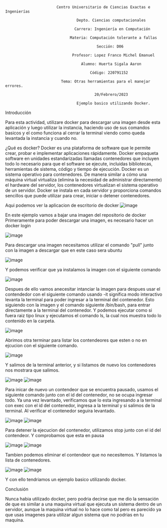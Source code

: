 
                           Centro Universitario de Ciencias Exactas e Ingenierías

                                    Depto. Ciencias computacionales

                                   Carrera: Ingeniería en Computación

                                 Materia: Computación tolerante a fallas

                                             Sección: D06

                                  Profesor: Lopez Franco Michel Emanuel

                                      Alumno: Huerta Sigala Aaron

                                          Código: 220791152

                             Tema: Otras herramientas para el manejar errores.

                                            20/Febrero/2023
                                    
                                    Ejemplo basico utilizando Docker.

Introducción

Para esta actividad, utilizare docker para descargar una imagen desde esta aplicación y luego utilizar la instancia, haciendo uso de sus comandos
basicos y el como funciona al cerrar la terminal viendo como queda levantada la instancia y cuando no.

¿Qué es docker?
Docker es una plataforma de software que le permite crear, probar e implementar aplicaciones rápidamente. Docker empaqueta software en unidades estandarizadas llamadas contenedores que incluyen todo lo necesario para que el software se ejecute, incluidas bibliotecas, herramientas de sistema, código y tiempo de ejecución. 
Docker es un sistema operativo para contenedores. De manera similar a cómo una máquina virtual virtualiza (elimina la necesidad de administrar directamente) el hardware del servidor, los contenedores virtualizan el sistema operativo de un servidor. Docker se instala en cada servidor y proporciona comandos sencillos que puede utilizar para crear, iniciar o detener contenedores.



Aqui podemos ver la aplicacion de escritorio de docker
![image](https://user-images.githubusercontent.com/86500224/226464479-3fb18028-7e44-4726-8996-a822daba4c5d.png)

En este ejemplo vamos a bajar una imagen del repositorio de docker
Primeramente para poder descargar una imagen, es necesario hacer un docker login

![image](https://user-images.githubusercontent.com/86500224/226465341-13422b08-c84d-4924-8574-9d3d566734ea.png)

Para descargar una imagen necesitamos utilizar el comando "pull" junto con la imagen a descargar que en este caso sera ubuntu

![image](https://user-images.githubusercontent.com/86500224/226465788-0545c51e-23b3-4130-8e32-82209e6d9f55.png)

Y podemos verificar que ya instalamos la imagen con el siguiente comando

![image](https://user-images.githubusercontent.com/86500224/226468463-f84ff2a2-61f9-42d3-b4aa-c969135b226b.png)

Despues de ello vamos anecesitar intanciar la imagen para despues usar el contendedor con el siguiente comando usando -it significa modo interactivo
levanta la terminal para poder ingresar a la terminal del contenedor. Esto siguiendo con la imagen y el comando siguiente /bin/bash, para entrar
directamente a la terminal del contenedor. Y podemos ejecutar como si fuera raiz tipo linux y ejecutamos el comando ls, la cual
nos muestra todo lo contenido en la carpeta.

![image](https://user-images.githubusercontent.com/86500224/226469916-5180fbc5-b6c6-4049-af82-41bc72a02b8a.png)

Abrimos otra terminar para listar los contendeores que esten o no en ejcucion con el siguiente comando.

![image](https://user-images.githubusercontent.com/86500224/226470244-16af7653-f8f2-4cbc-898e-f34da03c5855.png)

Y salimos de la terminal anterior, y si listamos de nuevo los contenedores nos mostrara que salimos.

![image](https://user-images.githubusercontent.com/86500224/226470416-b02519e4-18d8-4c65-888c-b3040df5918b.png)
![image](https://user-images.githubusercontent.com/86500224/226470473-1369f750-c640-45a3-bda3-a9214d64a494.png)

Para inicar de nuevo un contendeor que se encuentra pausado, usamos el siguiente comando junto con el id del contenedor,
no se ocupa ingresar todo. Ya una vez levantado, verificamos que lo esta ingresando a la terminal con exec con el id del contenedor, ingresa a la terminal
y si salimos de la terminal. Al verificar el contenedor seguira levantado.

![image](https://user-images.githubusercontent.com/86500224/226471267-a6fb78d7-5315-4a6c-9595-638fbe3b5c23.png)
![image](https://user-images.githubusercontent.com/86500224/226471430-4c987588-d5e9-49ca-97d2-5965ed6b8d4c.png)

Para detener la ejecucion del contenedor, utilizamos stop junto con el id del contendeor. Y comprobamos que esta en pausa

![image](https://user-images.githubusercontent.com/86500224/226471600-d91af280-faca-4f9b-b4f0-8f37dc2d31a9.png)
![image](https://user-images.githubusercontent.com/86500224/226471722-58e7def3-4f5b-4310-9bd7-7e792b7d82ad.png)

Tambien podemos eliminar el contendeor que no necesitemos. Y listamos la lista de contenedores.

![image](https://user-images.githubusercontent.com/86500224/226471919-c4c30161-cbaa-4e99-9be0-9f5a9fae55f7.png)
![image](https://user-images.githubusercontent.com/86500224/226472007-5e85d088-1ab7-4ce5-960f-e7ca3f37aaeb.png)

Y con ello tendriamos un ejemplo basico utilizando docker.

Conclusión

Nunca habia utilizado docker, pero podria decirse que me dio la sensación de que es similar a una maquina virtual que ejecuta un sistema dentro de un servidor, aunque la maquina virtual no lo hace como tal pero es parecido ya que usas imagenes para utilizar algun sistema que no podrias en tu maquina.

